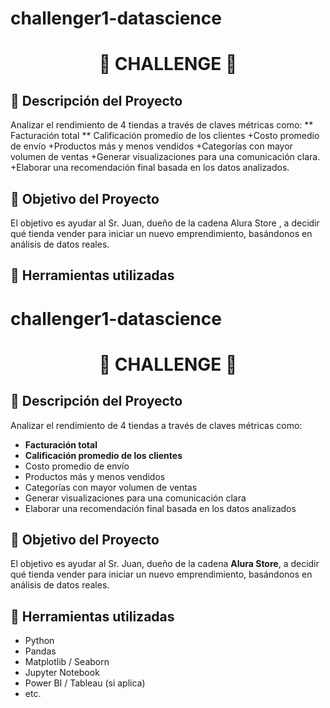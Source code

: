 # challenger1-datascience

<h1 align="center">🎁 CHALLENGE 🎉</h1>

<h2 align="left">📌 Descripción del Proyecto</h2>
Analizar el rendimiento de 4 tiendas a través de claves métricas como:
** Facturación total
** Calificación promedio de los clientes
+Costo promedio de envío
+Productos más y menos vendidos
+Categorías con mayor volumen de ventas
+Generar visualizaciones para una comunicación clara.
+Elaborar una recomendación final basada en los datos analizados.

<h2 align="left">📌 Objetivo del Proyecto</h2>
El objetivo es ayudar al Sr. Juan, dueño de la cadena Alura Store , a decidir qué tienda vender para iniciar un nuevo emprendimiento, basándonos en análisis de datos reales.

<h2 align="left">📌 Herramientas utilizadas</h2>

# challenger1-datascience

<h1 align="center">🎁 CHALLENGE 🎉</h1>

## 📌 Descripción del Proyecto

Analizar el rendimiento de 4 tiendas a través de claves métricas como:

- **Facturación total**  
- **Calificación promedio de los clientes**  
- Costo promedio de envío  
- Productos más y menos vendidos  
- Categorías con mayor volumen de ventas  
- Generar visualizaciones para una comunicación clara  
- Elaborar una recomendación final basada en los datos analizados  

## 📌 Objetivo del Proyecto

El objetivo es ayudar al Sr. Juan, dueño de la cadena **Alura Store**, a decidir qué tienda vender para iniciar un nuevo emprendimiento, basándonos en análisis de datos reales.

## 📌 Herramientas utilizadas

<!-- Puedes completar esta sección con las herramientas utilizadas, por ejemplo: -->

- Python  
- Pandas  
- Matplotlib / Seaborn  
- Jupyter Notebook  
- Power BI / Tableau (si aplica)  
- etc.






